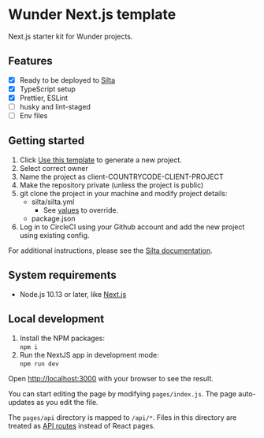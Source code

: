 # Wunder Next.js template

Next.js starter kit for Wunder projects.

## Features

- [x] Ready to be deployed to [Silta](https://github.com/wunderio/silta)
- [x] TypeScript setup
- [x] Prettier, ESLint
- [ ] husky and lint-staged
- [ ] Env files

## Getting started

1. Click [Use this template](https://github.com/wunderio/nextjs-project/generate) to generate a new project.
2. Select correct owner
3. Name the project as client-COUNTRYCODE-CLIENT-PROJECT
4. Make the repository private (unless the project is public)
5. git clone the project in your machine and modify project details:
   - silta/silta.yml
     - See [values](https://github.com/wunderio/charts/blob/master/drupal/values.yaml) to override.
   - package.json
6. Log in to CircleCI using your Github account and add the new project using existing config.

For additional instructions, please see the [Silta documentation](https://github.com/wunderio/silta).

## System requirements

- Node.js 10.13 or later, like [Next.js](https://nextjs.org/docs#system-requirements)

## Local development

1. Install the NPM packages:  
   `npm i`
2. Run the NextJS app in development mode:  
   `npm run dev`

Open [http://localhost:3000](http://localhost:3000) with your browser to see the result.

You can start editing the page by modifying `pages/index.js`. The page auto-updates as you edit the file.

The `pages/api` directory is mapped to `/api/*`. Files in this directory are treated as [API routes](https://nextjs.org/docs/api-routes/introduction) instead of React pages.
